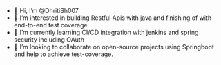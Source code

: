 - 👋 Hi, I’m @DhritiSh007
- 👀 I’m interested in building Restful Apis with java and finishing of with end-to-end test coverage.
- 🌱 I’m currently learning CI/CD integration with jenkins and spring security including OAuth
- 💞️ I’m looking to collaborate on open-source projects using Springboot and help to achieve test-coverage. 

